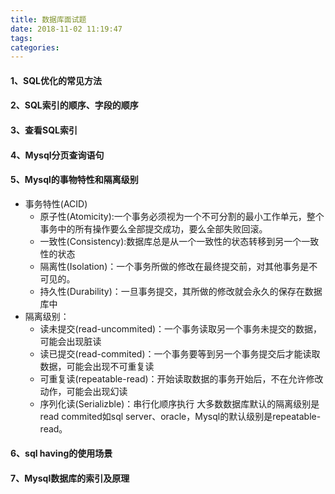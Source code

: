 ```yaml
---
title: 数据库面试题
date: 2018-11-02 11:19:47
tags:
categories:
---
```


#### 1、SQL优化的常见方法

#### 2、SQL索引的顺序、字段的顺序

#### 3、查看SQL索引

#### 4、Mysql分页查询语句


#### 5、Mysql的事物特性和隔离级别
- 事务特性(ACID)
	- 原子性(Atomicity):一个事务必须视为一个不可分割的最小工作单元，整个事务中的所有操作要么全部提交成功，要么全部失败回滚。
	- 一致性(Consistency):数据库总是从一个一致性的状态转移到另一个一致性的状态
	- 隔离性(Isolation)：一个事务所做的修改在最终提交前，对其他事务是不可见的。
	- 持久性(Durability)：一旦事务提交，其所做的修改就会永久的保存在数据库中
- 隔离级别：
	- 读未提交(read-uncommited)：一个事务读取另一个事务未提交的数据，可能会出现脏读
	- 读已提交(read-commited)：一个事务要等到另一个事务提交后才能读取数据，可能会出现不可重复读
	- 可重复读(repeatable-read)：开始读取数据的事务开始后，不在允许修改动作，可能会出现幻读
	- 序列化读(Serializble)：串行化顺序执行
	大多数数据库默认的隔离级别是read commited如sql server、oracle，Mysql的默认级别是repeatable-read。

#### 6、sql having的使用场景

#### 7、Mysql数据库的索引及原理

<script async src="//pagead2.googlesyndication.com/pagead/js/adsbygoogle.js"></script>
<!-- 信息流广告 -->
<ins class="adsbygoogle"
     style="display:block"
     data-ad-client="ca-pub-4127326375481893"
     data-ad-slot="9105526840"
     data-ad-format="auto"
     data-full-width-responsive="true"></ins>
<script>
(adsbygoogle = window.adsbygoogle || []).push({});
</script>